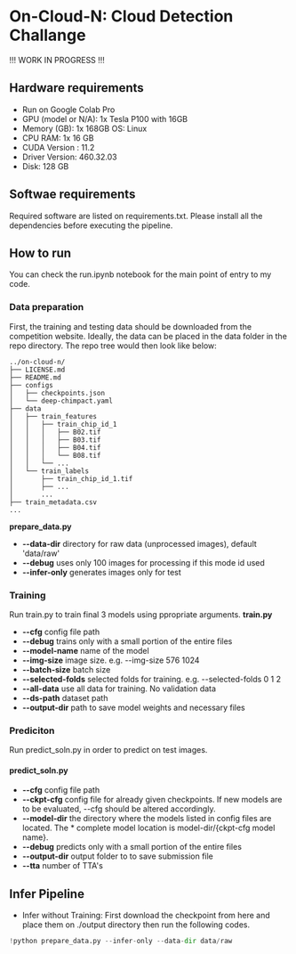 # On-Cloud-N: Cloud Detection Challange

!!! WORK IN PROGRESS !!!

## Hardware requirements
- Run on Google Colab Pro
- GPU (model or N/A): 1x Tesla P100 with 16GB 
- Memory (GB): 1x 168GB
 OS: Linux
- CPU RAM: 1x 16 GB
- CUDA Version : 11.2
- Driver Version: 460.32.03
- Disk: 128 GB

## Softwae requirements
Required software are listed on requirements.txt. Please install all the dependencies before executing the pipeline.

## How to run
You can check the run.ipynb notebook for the main point of entry to my code.

### Data preparation
First, the training and testing data should be downloaded from the competition website. Ideally, the data can be placed in the data folder in the repo directory. The repo tree would then look like below:

```
../on-cloud-n/
├── LICENSE.md
├── README.md
├── configs
│   ├── checkpoints.json
│   └── deep-chimpact.yaml
├── data
│   ├── train_features
│   │   ├── train_chip_id_1
│   │   │   ├── B02.tif
│   │   │   ├── B03.tif
│   │   │   ├── B04.tif
│   │   │   └── B08.tif
│   │   └── ...
│   └── train_labels
│       ├── train_chip_id_1.tif
│       ├── ...
│       ...
├── train_metadata.csv
...
```

**prepare_data.py**
- **--data-dir** directory for raw data (unprocessed images), default 'data/raw'
- **--debug** uses only 100 images for processing if this mode id used
- **--infer-only** generates images only for test 


### Training
Run train.py to train final 3 models using ppropriate arguments.
**train.py**
- **--cfg** config file path
- **--debug** trains only with a small portion of the entire files
- **--model-name** name of the model
- **--img-size** image size. e.g. --img-size 576 1024
- **--batch-size** batch size
- **--selected-folds** selected folds for training. e.g. --selected-folds 0 1 2
- **--all-data** use all data for training. No validation data
- **--ds-path** dataset path
- **--output-dir** path to save model weights and necessary files

### Prediciton
Run predict_soln.py in order to predict on test images.

#### predict_soln.py
- **--cfg** config file path
- **--ckpt-cfg** config file for already given checkpoints. If new models are to be evaluated,  --cfg should be altered accordingly.
- **--model-dir** the directory where the models listed in config files are located. The * complete model location is model-dir/{ckpt-cfg model name}.
- **--debug** predicts only with a small portion of the entire files
- **--output-dir** output folder to to save submission file
- **--tta** number of TTA's

## Infer Pipeline
- Infer without Training: First download the checkpoint from here and place them on ./output directory then run the following codes.

```python
!python prepare_data.py --infer-only --data-dir data/raw
```